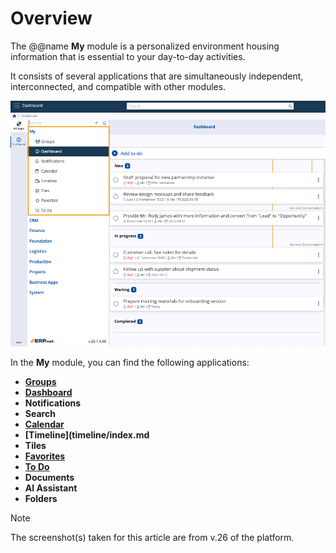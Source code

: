 # Overview

The @@name **My** module is a personalized environment housing information that is essential to your day-to-day activities.

It consists of several applications that are simultaneously independent, interconnected, and compatible with other modules.

![pictures](pictures/my_v266.png)

In the **My** module, you can find the following applications:

* **[Groups](groups/index.md)**
* **[Dashboard](dashboard/index.md)**
* **Notifications**
* **Search** 
* **[Calendar](calendar/index.md)**
* **[Timeline](timeline/index.md**
* **Tiles**
* **[Favorites](favorites/index.md)**
* **[To Do](todo/index.md)**
* **Documents**
* **AI Assistant**
* **Folders**

> [!NOTE]
> 
> The screenshot(s) taken for this article are from v.26 of the platform.
